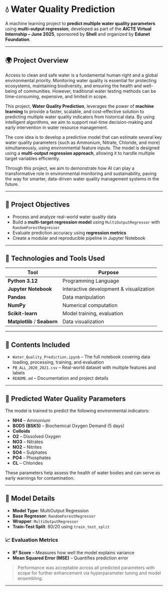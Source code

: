 # 💧 Water Quality Prediction 

A machine learning project to **predict multiple water quality parameters** using **multi-output regression**, developed as part of the **AICTE Virtual Internship – June 2025**, sponsored by **Shell** and organized by **Edunet Foundation**.

---

## 🌍 Project Overview

Access to clean and safe water is a fundamental human right and a global environmental priority. Monitoring water quality is essential for protecting ecosystems, maintaining biodiversity, and ensuring the health and well-being of communities. However, traditional water testing methods can be time-consuming, expensive, and limited in scope.

This project, **Water Quality Prediction**, leverages the power of **machine learning** to provide a faster, scalable, and cost-effective solution to predicting multiple water quality indicators from historical data. By using intelligent algorithms, we aim to support real-time decision-making and early intervention in water resource management.

The core idea is to develop a predictive model that can estimate several key water quality parameters (such as Ammonium, Nitrate, Chloride, and more) simultaneously, using environmental feature inputs. The model is designed using a **multi-output regression approach**, allowing it to handle multiple target variables efficiently.

Through this project, we aim to demonstrate how AI can play a transformative role in environmental monitoring and sustainability, paving the way for smarter, data-driven water quality management systems in the future.


---

## 🎯 Project Objectives

- Process and analyze real-world water quality data
- Build a **multi-target regression model** using `MultiOutputRegressor` with `RandomForestRegressor`
- Evaluate prediction accuracy using **regression metrics**
- Create a modular and reproducible pipeline in Jupyter Notebook

---

## 🧪 Technologies and Tools Used

| Tool          | Purpose                            |
|---------------|------------------------------------|
| **Python 3.12** | Programming Language              |
| **Jupyter Notebook** | Interactive development & visualization |
| **Pandas**     | Data manipulation                 |
| **NumPy**      | Numerical computation             |
| **Scikit-learn** | Model training, evaluation       |
| **Matplotlib** / **Seaborn** | Data visualization      |

---

## 📁 Contents Included

- `Water_Quality_Prediction.ipynb` – The full notebook covering data loading, processing, training, and evaluation
- `PB_ALL_2020_2021.csv` – Real-world dataset with multiple features and labels
- `README.md` – Documentation and project details

---

## 🧬 Predicted Water Quality Parameters

The model is trained to predict the following environmental indicators:

- **NH4** – Ammonium
- **BOD5 (BSK5)** – Biochemical Oxygen Demand (5 days)
- **Colloids**
- **O2** – Dissolved Oxygen
- **NO3** – Nitrates
- **NO2** – Nitrites
- **SO4** – Sulphates
- **PO4** – Phosphates
- **CL** – Chlorides

These parameters help assess the health of water bodies and can serve as early warnings for contamination.

---

## 🤖 Model Details

- **Model Type**: MultiOutput Regression
- **Base Regressor**: `RandomForestRegressor`
- **Wrapper**: `MultiOutputRegressor`
- **Train-Test Split**: 80/20 using `train_test_split`

### 📈 Evaluation Metrics

- **R² Score** – Measures how well the model explains variance
- **Mean Squared Error (MSE)** – Quantifies prediction error

> Performance was acceptable across all predicted parameters with scope for further enhancement via hyperparameter tuning and model ensembling.

---
